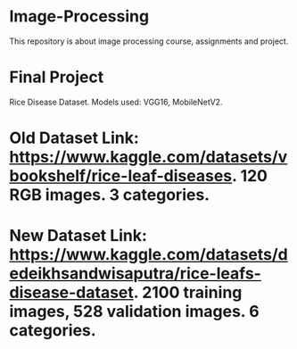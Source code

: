 # Image-Processing
This repository is about image processing course, assignments and project.


# Final Project
Rice Disease Dataset. Models used: VGG16, MobileNetV2.

# Old Dataset Link: https://www.kaggle.com/datasets/vbookshelf/rice-leaf-diseases. 120 RGB images. 3 categories.
# New Dataset Link: https://www.kaggle.com/datasets/dedeikhsandwisaputra/rice-leafs-disease-dataset. 2100 training images, 528 validation images. 6 categories.

